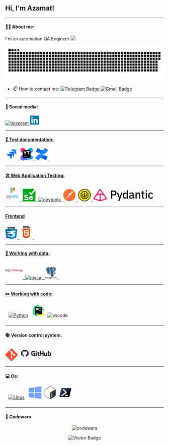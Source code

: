 
## Hi, I'm Azamat!

---

#### :man_technologist: About me:

I'm an automation QA Engineer <img src="https://media.giphy.com/media/WUlplcMpOCEmTGBtBW/giphy.gif" width="30px">. 

<p align="center">
 <img width="600" src="assets/github-snake.svg" alt="snake"/>
</p>

- :mailbox: How to contact me: [![Telegram Badge](https://img.shields.io/badge/-telegram-blue?style=flat&logo=Telegram&logoColor=white)](https://t.me/azamat_abdulmanov) [![Gmail Badge](https://img.shields.io/badge/-Gmail-red?style=flat&logo=Gmail&logoColor=white)](mailto:azamat.abdulmanov.92@gmail.com)

---

#### 🤝 Social media:

 <div id="badges">
   <a href="https://t.me/azamat_abdulmanov" target="_blank">
     <img src="https://cdn-icons-png.flaticon.com/512/2111/2111646.png" width="30" height="30" alt="telegram" />
   </a>
   <a href="https://www.linkedin.com/in/azamat-abdulmanov-339439222/" target="_blank">
    <img src="https://github.com/azamat-abdulmanov/azamat-abdulmanov/blob/main/icons/linkedin/linkedin-original.svg" width="30" heigth="30" alt="linkedin"
   </a>
  </div>

---

#### 📁 Test documentation:

<div>
  <img src="https://github.com/azamat-abdulmanov/azamat-abdulmanov/blob/main/icons/jira/jira-original.svg" title="jira" alt="jira" width="40" height="40"/>&nbsp
  <img src="https://github.com/azamat-abdulmanov/azamat-abdulmanov/blob/main/icons/youtrack/youtrack-icon.svg" title="youtrack" alt="youtrack" width="40" height="40"/>&nbsp
  <img src="https://github.com/azamat-abdulmanov/azamat-abdulmanov/blob/main/icons/confluence/confluence-icon.svg" title="confluence" alt="confluence" width="40" height="40"/>&nbsp
</div>

---

#### 🛠 Web Application Testing:

<div>
  <img src="https://github.com/azamat-abdulmanov/azamat-abdulmanov/blob/main/icons/pytest/pytest-original-wordmark.svg" title="pytest" alt="pytest" width="48" height="50"/>&nbsp
  <img src="https://github.com/azamat-abdulmanov/azamat-abdulmanov/blob/main/icons/seleniem/selenium.svg" title="selenium" alt="selenium" width="40" height="40"/>&nbsp
  <img src="https://d33wubrfki0l68.cloudfront.net/38b5c953a4667366685d55db55d057c86db1fc54/a0fdc/static/acae6b24d940347661ca901ea07f47c1/chrome-dev-logo-icon.png" title="devtools" alt="devtools" width="40" height="40"/>&nbsp
  <img src="https://github.com/azamat-abdulmanov/azamat-abdulmanov/blob/main/icons/postman/postman-original.svg" title="postman" alt="postman" width="40" height="40"/>&nbsp
  <img src="https://github.com/azamat-abdulmanov/azamat-abdulmanov/blob/main/icons/soap/soapui.svg" title="soapui" alt="soapui" width="40" height="40"/>&nbsp
  <img src="https://github.com/azamat-abdulmanov/azamat-abdulmanov/blob/main/icons/pydentic/pydentic.svg" title="pydentic" alt="pydentic" width="190" height="40"/>&nbsp
</div>

---

#### Frontend
<div>  
 <img src="https://github.com/azamat-abdulmanov/azamat-abdulmanov/blob/main/icons/css/css3.svg" title="css" alt="css" width="38" height="38"/>&nbsp  
 <img src="https://github.com/azamat-abdulmanov/azamat-abdulmanov/blob/main/icons/html/html-icon.svg" title="html" alt="html" width="42" height="45"/>&nbsp 
</div>

---

#### 💾 Working with data:

<div>
  <img src="https://github.com/devicons/devicon/blob/master/icons/sqlalchemy/sqlalchemy-original-wordmark.svg" title="sqlalchemy" alt="sqlalchemy" width="55" height="55"/>&nbsp
  <img src="https://cdn.jsdelivr.net/gh/devicons/devicon/icons/mysql/mysql-original.svg" title="mysql" alt="mysql" width="40" height="40"/>&nbsp
  <img src="https://raw.githubusercontent.com/devicons/devicon/master/icons/postgresql/postgresql-original-wordmark.svg" title="postgresql" alt="postgresql" width="40" height="40"/>&nbsp
</div>

---

#### ✏️ Working with code:

<div>
  <a href="https://www.python.org/" target="_blank"><img style="margin: 10px" src="https://profilinator.rishav.dev/skills-assets/python-original.svg" alt="Python" height="40" /></a> 
  <img src="https://github.com/azamat-abdulmanov/azamat-abdulmanov/blob/main/icons/ide/pycharm-original.svg" title="pycharm" alt="pycharm" width="40" height="40"/>&nbsp
  <img src="https://cdn.jsdelivr.net/gh/devicons/devicon/icons/vscode/vscode-original.svg" title="vscode" alt="vscode" width="40" height="40"/>&nbsp 
</div>

---

#### 📚 Version control system:

<div>
  <img src="https://github.com/azamat-abdulmanov/azamat-abdulmanov/blob/main/icons/githab/git.svg" title="git" alt="git" width="40" height="40"/>&nbsp
  <img src="https://github.com/azamat-abdulmanov/azamat-abdulmanov/blob/main/icons/githab/github.svg" title="githab" alt="githab" width="100" height="50"/>&nbsp
</div>

---

#### 💻 Os:

<div>
  <a href="https://www.linux.org/" target="_blank"><img style="margin: 10px" src="https://profilinator.rishav.dev/skills-assets/linux-original.svg" alt="Linux" height="40" /></a>
 <img src="https://github.com/azamat-abdulmanov/azamat-abdulmanov/blob/main/icons/oc/windows.svg" title="windows" alt="windows" width="40" height="40"/>&nbsp
 <img src="https://github.com/azamat-abdulmanov/azamat-abdulmanov/blob/main/icons/cmd/Bash_Logo.svg" title="bash" alt="bash" width="40" height="40"/>&nbsp
 <img src="https://github.com/azamat-abdulmanov/azamat-abdulmanov/blob/main/icons/cmd/powershell-original.svg" title="bash" alt="bash" width="40" height="40"/>&nbsp
</div>

---

<!--🎓 ####  Пройденные курсы:

| Курсы                                                           | Дата              |
| ----------------------------------------------------------------| :---------------: |
| netology.ru/Старт в программировании                            | 02/2022 - 03/2022 |
| stepik.org/Основы программирования на C. Задачи.                | 02/2022 - 03/2022 |
| netology.ru/Основы верстки сайта                                | 02/2022 - 03/2022 |
| netology.ru/Первые шаги в JavaScript: создаём сайт и приложение | 02/2022 - 03/2022 |
| stepik.org/Веб-разработка для начинающих: HTML и CSS            | 02/2022 - 03/2022 |
| stepik.org/JavaScript для начинающих                            | 01/2023 - 01/2023 |
| stepik.org/Web-технологии: начальный уровень                    | 01/2023 - 01/2023 |
| practicum.yandex/Факультет Веб разработки                       | 05/2022 - xx/2023 |

--- -->

#### 🚩 Codewars:

<div align="center">

![codewars](https://www.codewars.com/users/Azamat_Abdulmanov/badges/large)


![Visitor Badge](https://visitor-badge.laobi.icu/badge?page_id=azamat-abdulmanov)
</div>

